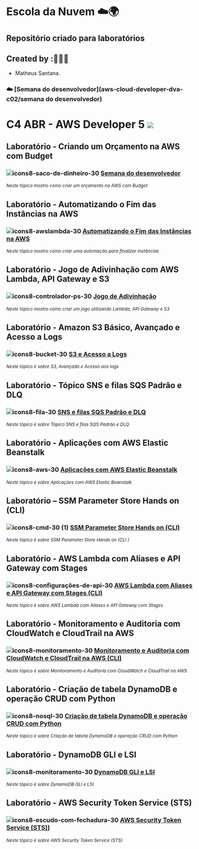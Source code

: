 # Escola da Nuvem ☁️🌍

## Repositório criado para laboratórios 

## Created by :🙋🏾‍♂️

- Matheus Santana.

### ☁️ [Semana do desenvolvedor](aws-cloud-developer-dva-c02/semana do desenvolvedor)

# C4 ABR - AWS Developer 5 <img src="https://img.shields.io/badge/Em%20Andamento-8A2BE2"/>

## Laboratório - Criando um Orçamento na AWS com Budget

###  ![icons8-saco-de-dinheiro-30](https://github.com/user-attachments/assets/ef130703-01f3-4a05-9a40-859412d180a0) [Semana do desenvolvedor]()

<sub> _Neste tópico mostro como criar um orçamento na AWS com Budget_ </sub>

## Laboratório - Automatizando o Fim das Instâncias na AWS

###  ![icons8-awslambda-30](https://github.com/user-attachments/assets/c13e2a56-909a-407c-b9b8-b5a93433c9c6) [Automatizando o Fim das Instâncias na AWS](labs/lambda-automacao-fim-instnacias.md)

<sub> _Neste tópico mostro como criar uma automação para finalizar instâncias_ </sub>

## Laboratório - Jogo de Adivinhação com AWS Lambda, API Gateway e S3

###  ![icons8-controlador-ps-30](https://github.com/user-attachments/assets/6cb98fa0-c7b5-4475-98d6-9ee579197a97) [Jogo de Adivinhação](labs/jogo-advinhacao-s3-lambda-api.md)

<sub> _Neste tópico mostro como criar um jogo utilizando Lambda, API Gateway e S3_ </sub>

## Laboratório - Amazon S3 Básico, Avançado e Acesso a Logs

###  ![icons8-bucket-30](https://github.com/user-attachments/assets/279ed93f-0151-49da-8d16-c0d7c9dcd06d) [S3 e Acesso a Logs](labs/s3-acesso-logs.md)

<sub> _Neste tópico é sobre S3, Avançado e Acesso aos logs_ </sub>

## Laboratório - Tópico SNS e filas SQS Padrão e DLQ

###  ![icons8-fila-30](https://github.com/user-attachments/assets/c5646163-ebff-46af-ac26-09d74d0ea4f3) [SNS e filas SQS Padrão e DLQ](labs/filas-sqs-sns-dlq.md)

<sub> _Neste tópico é sobre Tópico SNS e filas SQS Padrão e DLQ_ </sub>

## Laboratório - Aplicações com AWS Elastic Beanstalk

###  ![icons8-aws-30](https://github.com/user-attachments/assets/6561e225-ebe4-4087-9214-f809cafa1deb) [Aplicações com AWS Elastic Beanstalk](labs/aws-beanstalk.md)

<sub> _Neste tópico é sobre Aplicações com AWS Elastic Beanstalk_ </sub>

## Laboratório – SSM Parameter Store Hands on (CLI)

###  ![icons8-cmd-30 (1)](https://github.com/user-attachments/assets/b807f4f5-6819-4c4b-9fbc-8907c44793ca) [SSM Parameter Store Hands on (CLI)](labs/ssm-parameter-cli.md)

<sub> _Neste tópico é sobre SSM Parameter Store Hands on (CLI )_ </sub>

## Laboratório - AWS Lambda  com Aliases e API Gateway com Stages

### ![icons8-configurações-de-api-30](https://github.com/user-attachments/assets/5c7311f6-c296-4970-a1cf-a9783812435f) [AWS Lambda  com Aliases e API Gateway com Stages (CLI)](labs/lambda-aliases-api-stages.md)

<sub> _Neste tópico é sobre AWS Lambda  com Aliases e API Gateway com Stages_ </sub>

## Laboratório - Monitoramento e Auditoria com CloudWatch e CloudTrail na AWS

###  ![icons8-monitoramento-30](https://github.com/user-attachments/assets/8dc47489-670b-4cf4-afc5-23d1b52b12ff) [Monitoramento e Auditoria com CloudWatch e CloudTrail na AWS (CLI)](labs/monitoramento-cloudtrail.md)

<sub> _Neste tópico é sobre Monitoramento e Auditoria com CloudWatch e CloudTrail na AWS_ </sub>

## Laboratório - Criação de tabela DynamoDB e operação CRUD com Python

###  ![icons8-nosql-30](https://github.com/user-attachments/assets/577dd697-7ece-46fa-b30a-02dc1b41c152) [Criação de tabela DynamoDB e operação CRUD com Python](labs/dynamo-crud-nosql.md)

<sub> _Neste tópico é sobre Criação de tabela DynamoDB e operação CRUD com Python_ </sub>

## Laboratório - DynamoDB GLI e LSI

###  ![icons8-monitoramento-30](https://github.com/user-attachments/assets/8dc47489-670b-4cf4-afc5-23d1b52b12ff) [DynamoDB GLI e LSI](labs/dynamo-gsi-lsi.md)

<sub> _Neste tópico é sobre DynamoDB GLI e LSI_ </sub>

## Laboratório - AWS Security Token Service (STS) 

### ![icons8-escudo-com-fechadura-30](https://github.com/user-attachments/assets/5b45bb8b-fbca-47ba-8a4a-2ebadd9df2c7) [AWS Security Token Service (STS))](labs/sts-security.md)

<sub> _Neste tópico é sobre AWS Security Token Service (STS)_ </sub>



